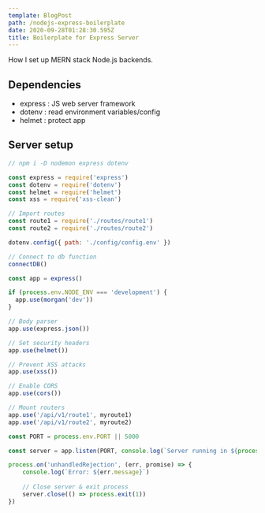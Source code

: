 ```yaml
---
template: BlogPost
path: /nodejs-express-boilerplate
date: 2020-09-28T01:28:30.595Z
title: Boilerplate for Express Server
---
```

How I set up MERN stack Node.js backends.

## Dependencies
- express : JS web server framework
- dotenv : read environment variables/config
- helmet : protect app


## Server setup

```js
// npm i -D nodemon express dotenv

const express = require('express')
const dotenv = require('dotenv')
const helmet = require('helmet')
const xss = require('xss-clean')

// Import routes
const route1 = require('./routes/route1')
const route2 = require('./routes/route2')

dotenv.config({ path: './config/config.env' })

// Connect to db function
connectDB()

const app = express()

if (process.env.NODE_ENV === 'development') {
  app.use(morgan('dev'))
}

// Body parser
app.use(express.json())

// Set security headers
app.use(helmet())

// Prevent XSS attacks
app.use(xss())

// Enable CORS
app.use(cors())

// Mount routers
app.use('/api/v1/route1', myroute1)
app.use('/api/v1/route2', myroute2)

const PORT = process.env.PORT || 5000

const server = app.listen(PORT, console.log(`Server running in ${process.env.NODE_ENV} mode`))

process.on('unhandledRejection', (err, promise) => {
    console.log(`Error: ${err.message}`)
    
    // Close server & exit process
    server.close(() => process.exit(1))
})
```
